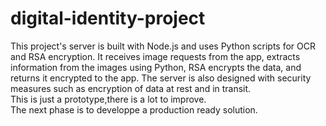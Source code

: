 # digital-identity-project
This project's server is built with Node.js and uses Python scripts for OCR and RSA encryption. It receives image requests from the app, extracts information from the images using Python, RSA encrypts the data, and returns it encrypted to the app. The server is also designed with security measures such as encryption of data at rest and in transit.  
This is just a prototype,there is a lot to improve.  
The next phase is to developpe a production ready solution.  
